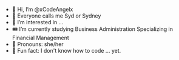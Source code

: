- 🐇 Hi, I’m @xCodeAngelx
- 🎀 Everyone calls me Syd or Sydney
- 🥡 I’m interested in ...
- 🎟️ I’m currently studying Business Administration Specializing in Financial Management
- 🐑 Pronouns: she/her
- 🍉 Fun fact: I don't know how to code ... yet.

<!---
xCodeAngelx/xCodeAngelx is a ✨ special ✨ repository because its `README.md` (this file) appears on your GitHub profile.
You can click the Preview link to take a look at your changes.
--->
